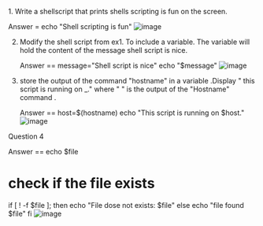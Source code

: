 1.⁠ ⁠Write a shellscript that prints shells scripting is fun on the screen. 

Answer = echo "Shell scripting is fun"
![image](https://github.com/atharavpatil77/OS_LAB_2/assets/142776774/4567289c-722b-41d1-93ca-53d052c74bdd)


2. Modify the shell script from ex1. To include a variable. The variable will hold the content of the message shell script is nice.

   Answer == message="Shell script is nice"
             echo "$message"
![image](https://github.com/atharavpatil77/OS_LAB_2/assets/142776774/d000ace9-6cc0-494f-9da7-e6a4cd52574b)

3. store the output of the command "hostname" in a variable .Display " this script is running on _." where " " is the output of the "Hostname" command .

   Answer == host=$(hostname)
             echo "This script is running on $host."
  ![image](https://github.com/atharavpatil77/OS_LAB_2/assets/142776774/793b113f-5862-4b33-a643-5c7f1efe2d49)

Question 4 


Answer == echo $file
# check if the file exists
if [ ! -f $file ]; then
        echo "File dose not exists: $file"
else
        echo "file found $file"
fi
![image](https://github.com/atharavpatil77/OS_LAB_2/assets/142776774/e115ecc1-08ff-413e-85cc-4bf7b2b8e431)


   



